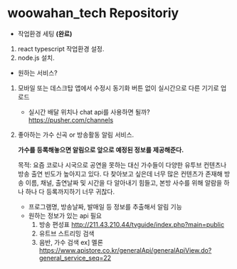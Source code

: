 # woowahan_tech Repositoriy


* 작업환경 세팅  __(완료)__
1. react typescript 작업환경 설정.
2. node.js 설치.


* 원하는 서비스?
1. 모바일 또는 데스크탑 앱에서 수정시 동기화 버튼 없이 실시간으로 다른 기기로 업로드 
  
    - 실시간 배달 위치나 chat api를 사용하면 될까? <https://pusher.com/channels>

2. 좋아하는 가수 신곡 or 방송활동 알림 서비스. 

    __가수를 등록해놓으면 알림으로 앞으로 예정된 정보를 제공해준다.__
    
    목적: 요즘 코로나 시국으로 공연을 못하는 대신 가수들이 다양한 유투브 컨텐츠나 방송 출연 빈도가 높아지고 있다.
    다 찾아보고 싶은데 너무 많은 컨텐츠가 존재해 방송 이름, 채널, 출연날짜 및 시간을 다 알아내기 힘들고, 본방 사수를 위해 알람을 하나 하나 다 등록까지하기 너무 귀찮다.
    
    
    - 프로그램명, 방송날짜, 발매일 등 정보를 추출해서 알림 기능
    - 원하는 정보가 있는 api 필요
      1. 방송 편성표 <http://211.43.210.44/tvguide/index.php?main=public>
      2. 유트브 스트리밍 검색
      3. 음반, 가수 검색 ex] 멜론 <https://www.apistore.co.kr/generalApi/generalApiView.do?general_service_seq=22>
